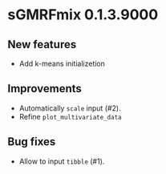 # sGMRFmix 0.1.3.9000

## New features

- Add k-means initializetion

## Improvements

- Automatically `scale` input (#2).
- Refine `plot_multivariate_data`

## Bug fixes

- Allow to input `tibble` (#1).

